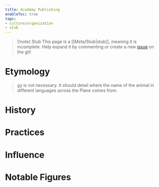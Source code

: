 ```yaml
---
title: Academy Publishing
enableToc: true
tags:
- culture/organization
- stub
---
```


> [!note] Stub
> This page is a [[Meta/Stub|stub]], meaning it is incomplete. Help expand it by commenting or create a new [issue](https://github.com/RagtimeGal/quartz--encyclopedia-mysenvaria/issues/new/choose) on the git!

# Etymology

>[](Meta/Stubs.md)gy is not necessary. It should detail where the name of the animal in different languages across the Plane comes from.


# History

# Practices

# Influence

# Notable Figures
